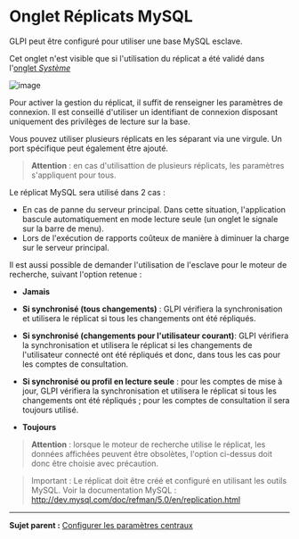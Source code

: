 Onglet Réplicats MySQL
==============

GLPI peut être configuré pour utiliser une base MySQL esclave.

Cet onglet n'est visible que si l'utilisation du réplicat a été validé dans l'[onglet *Système*](index.php?fr/08_Module_Configuration/06_Générale/06_Systèmes.md)

![image](docs/image/replicat.png)

Pour activer la gestion du réplicat, il suffit de renseigner les paramètres de connexion. Il est conseillé d'utiliser un identifiant de connexion disposant uniquement des privilèges de lecture sur la base.

Vous pouvez utiliser plusieurs réplicats en les séparant via une virgule. Un port spécifique peut également être ajouté.

>**Attention** : en cas d'utilisattion de plusieurs réplicats, les paramètres s'appliquent pour tous.

Le réplicat MySQL sera utilisé dans 2 cas :

-   En cas de panne du serveur principal. Dans cette situation, l'application bascule automatiquement en mode lecture seule (un onglet le signale sur la barre de menu).
-   Lors de l'exécution de rapports coûteux de manière à diminuer la charge sur le serveur principal.

Il est aussi possible de demander l'utilisation de l'esclave pour le moteur de recherche, suivant l'option retenue :

-   **Jamais**

-   **Si synchronisé (tous changements)** : GLPI vérifiera la synchronisation et utilisera le réplicat si tous les changements ont été répliqués.

-   **Si synchronisé (changements pour l'utilisateur courant)**: GLPI vérifiera la synchronisation et utilisera le réplicat si les changements de l'utilisateur connecté ont été répliqués et donc, dans tous les cas pour les comptes de consultation.

-   **Si synchronisé ou profil en lecture seule** : pour les comptes de mise à jour, GLPI vérifiera la synchronisation et utilisera le réplicat si tous les changements ont été répliqués ; pour les comptes
    de consultation il sera toujours utilisé.

-   **Toujours**

>**Attention** : lorsque le moteur de recherche utilise le réplicat, les données affichées peuvent être obsolètes, l'option ci-dessus doit donc être choisie avec précaution.

>Important : Le réplicat doit être créé et configuré en utilisant les outils MySQL. Voir la documentation MySQL : http://dev.mysql.com/doc/refman/5.0/en/replication.html


-----
**Sujet parent :** [Configurer les paramètres centraux](index.php?fr/08_Module_Configuration/06_Générale/01_Configures_les_paramètres_centraux.md)
